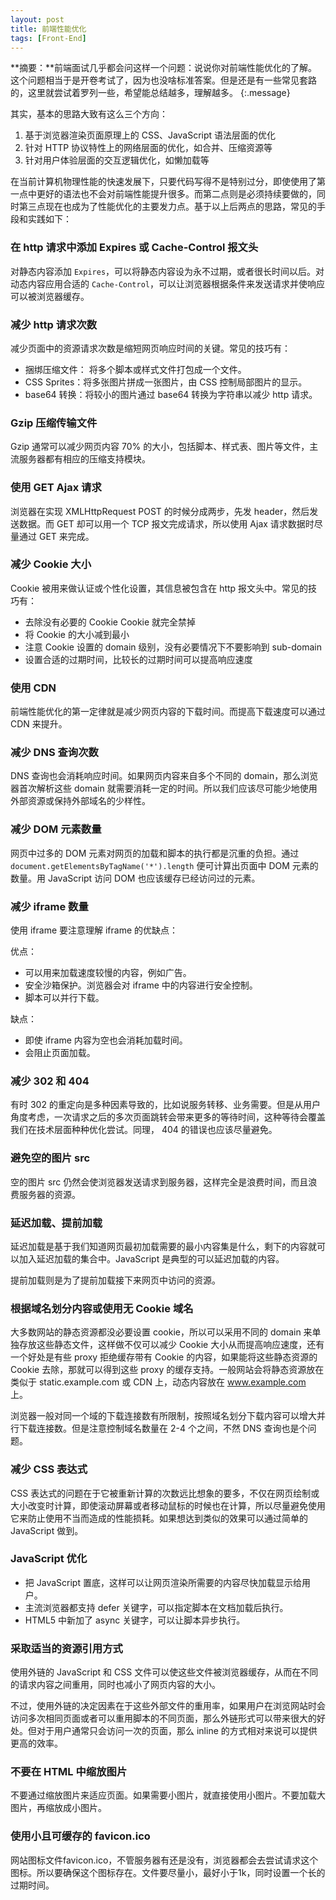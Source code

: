 ```yaml
---
layout: post
title: 前端性能优化
tags: [Front-End]
---
```


**摘要：**前端面试几乎都会问这样一个问题：说说你对前端性能优化的了解。这个问题相当于是开卷考试了，因为也没啥标准答案。但是还是有一些常见套路的，这里就尝试着罗列一些，希望能总结越多，理解越多。
{:.message}

其实，基本的思路大致有这么三个方向：

1. 基于浏览器渲染页面原理上的 CSS、JavaScript 语法层面的优化
2. 针对 HTTP 协议特性上的网络层面的优化，如合并、压缩资源等
3. 针对用户体验层面的交互逻辑优化，如懒加载等

在当前计算机物理性能的快速发展下，只要代码写得不是特别过分，即使使用了第一点中更好的语法也不会对前端性能提升很多。而第二点则是必须持续要做的，同时第三点现在也成为了性能优化的主要发力点。基于以上后两点的思路，常见的手段和实践如下：

### 在 http 请求中添加 Expires 或 Cache-Control 报文头

对静态内容添加 `Expires`，可以将静态内容设为永不过期，或者很长时间以后。对动态内容应用合适的 `Cache-Control`，可以让浏览器根据条件来发送请求并使响应可以被浏览器缓存。

### 减少 http 请求次数

减少页面中的资源请求次数是缩短网页响应时间的关键。常见的技巧有：

+ 捆绑压缩文件： 将多个脚本或样式文件打包成一个文件。
+ CSS Sprites：将多张图片拼成一张图片，由 CSS 控制局部图片的显示。
+ base64 转换：将较小的图片通过 base64 转换为字符串以减少 http 请求。

### Gzip 压缩传输文件

Gzip 通常可以减少网页内容 70% 的大小，包括脚本、样式表、图片等文件，主流服务器都有相应的压缩支持模块。

### 使用 GET Ajax 请求

浏览器在实现 XMLHttpRequest POST 的时候分成两步，先发 header，然后发送数据。而 GET 却可以用一个 TCP 报文完成请求，所以使用 Ajax 请求数据时尽量通过 GET 来完成。

### 减少 Cookie 大小

Cookie 被用来做认证或个性化设置，其信息被包含在 http 报文头中。常见的技巧有：

+ 去除没有必要的 Cookie Cookie 就完全禁掉
+ 将 Cookie 的大小减到最小
+ 注意 Cookie 设置的 domain 级别，没有必要情况下不要影响到 sub-domain
+ 设置合适的过期时间，比较长的过期时间可以提高响应速度

### 使用 CDN

前端性能优化的第一定律就是减少网页内容的下载时间。而提高下载速度可以通过 CDN 来提升。

### 减少 DNS 查询次数

DNS 查询也会消耗响应时间。如果网页内容来自多个不同的 domain，那么浏览器首次解析这些 domain 就需要消耗一定的时间。所以我们应该尽可能少地使用外部资源或保持外部域名的少样性。

### 减少 DOM 元素数量

网页中过多的 DOM 元素对网页的加载和脚本的执行都是沉重的负担。通过 `document.getElementsByTagName('*').length` 便可计算出页面中 DOM 元素的数量。用 JavaScript 访问 DOM 也应该缓存已经访问过的元素。

### 减少 iframe 数量

使用 iframe 要注意理解 iframe 的优缺点：

优点：

+ 可以用来加载速度较慢的内容，例如广告。
+ 安全沙箱保护。浏览器会对 iframe 中的内容进行安全控制。
+ 脚本可以并行下载。

缺点：

+ 即使 iframe 内容为空也会消耗加载时间。
+ 会阻止页面加载。

### 减少 302 和 404

有时 302 的重定向是多种因素导致的，比如说服务转移、业务需要。但是从用户角度考虑，一次请求之后的多次页面跳转会带来更多的等待时间，这种等待会覆盖我们在技术层面种种优化尝试。同理， 404 的错误也应该尽量避免。

### 避免空的图片 src

空的图片 src 仍然会使浏览器发送请求到服务器，这样完全是浪费时间，而且浪费服务器的资源。

### 延迟加载、提前加载

延迟加载是基于我们知道网页最初加载需要的最小内容集是什么，剩下的内容就可以加入延迟加载的集合中。JavaScript 是典型的可以延迟加载的内容。

提前加载则是为了提前加载接下来网页中访问的资源。

### 根据域名划分内容或使用无 Cookie 域名

大多数网站的静态资源都没必要设置 cookie，所以可以采用不同的 domain 来单独存放这些静态文件，这样做不仅可以减少 Cookie 大小从而提高响应速度，还有一个好处是有些 proxy 拒绝缓存带有 Cookie 的内容，如果能将这些静态资源的 Cookie 去除，那就可以得到这些 proxy 的缓存支持。一般网站会将静态资源放在类似于 static.example.com 或 CDN 上，动态内容放在 www.example.com 上。

浏览器一般对同一个域的下载连接数有所限制，按照域名划分下载内容可以增大并行下载连接数。但是注意控制域名数量在 2-4 个之间，不然 DNS 查询也是个问题。

### 减少 CSS 表达式

CSS 表达式的问题在于它被重新计算的次数远比想象的要多，不仅在网页绘制或大小改变时计算，即使滚动屏幕或者移动鼠标的时候也在计算，所以尽量避免使用它来防止使用不当而造成的性能损耗。如果想达到类似的效果可以通过简单的 JavaScript 做到。

### JavaScript 优化

+ 把 JavaScript 置底，这样可以让网页渲染所需要的内容尽快加载显示给用户。
+ 主流浏览器都支持 defer 关键字，可以指定脚本在文档加载后执行。
+ HTML5 中新加了 async 关键字，可以让脚本异步执行。

### 采取适当的资源引用方式

使用外链的 JavaScript 和 CSS 文件可以使这些文件被浏览器缓存，从而在不同的请求内容之间重用，同时也减小了网页内容的大小。

不过，使用外链的决定因素在于这些外部文件的重用率，如果用户在浏览网站时会访问多次相同页面或者可以重用脚本的不同页面，那么外链形式可以带来很大的好处。但对于用户通常只会访问一次的页面，那么 inline 的方式相对来说可以提供更高的效率。

### 不要在 HTML 中缩放图片

不要通过缩放图片来适应页面。如果需要小图片，就直接使用小图片。不要加载大图片，再缩放成小图片。

### 使用小且可缓存的 favicon.ico

网站图标文件favicon.ico，不管服务器有还是没有，浏览器都会去尝试请求这个图标。所以要确保这个图标存在。文件要尽量小，最好小于1k，同时设置一个长的过期时间。